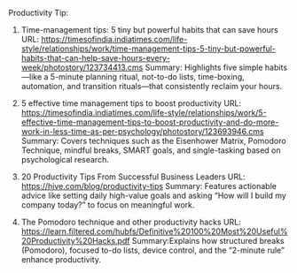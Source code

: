 Productivity Tip:

1.  Time-management tips: 5 tiny but powerful habits that can save hours
    URL: https://timesofindia.indiatimes.com/life-style/relationships/work/time-management-tips-5-tiny-but-powerful-habits-that-can-help-save-hours-every-week/photostory/123734413.cms
    Summary: Highlights five simple habits—like a 5-minute planning ritual, not-to-do lists, time-boxing, automation, and transition rituals—that consistently reclaim your hours. 

2.  5 effective time management tips to boost productivity
    URL: https://timesofindia.indiatimes.com/life-style/relationships/work/5-effective-time-management-tips-to-boost-productivity-and-do-more-work-in-less-time-as-per-psychology/photostory/123693946.cms
    Summary: Covers techniques such as the Eisenhower Matrix, Pomodoro Technique, mindful breaks, SMART goals, and single-tasking based on psychological research. 

3.  20 Productivity Tips From Successful Business Leaders
    URL: https://hive.com/blog/productivity-tips
    Summary: Features actionable advice like setting daily high-value goals and asking “How will I build my company today?” to focus on meaningful work. 

4.  The Pomodoro technique and other productivity hacks
    URL: https://learn.filtered.com/hubfs/Definitive%20100%20Most%20Useful%20Productivity%20Hacks.pdf
    Summary:Explains how structured breaks (Pomodoro), focused to-do lists, device control, and the “2-minute rule” enhance productivity. 

